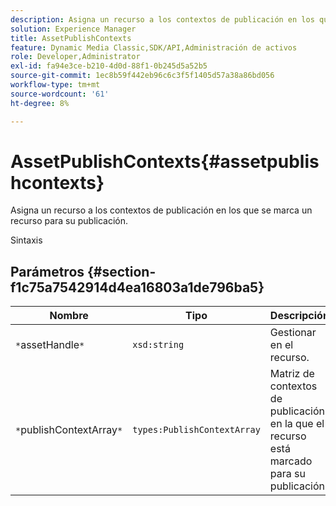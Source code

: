 ```yaml
---
description: Asigna un recurso a los contextos de publicación en los que se marca un recurso para su publicación.
solution: Experience Manager
title: AssetPublishContexts
feature: Dynamic Media Classic,SDK/API,Administración de activos
role: Developer,Administrator
exl-id: fa94e3ce-b210-4d0d-88f1-0b245d5a52b5
source-git-commit: 1ec8b59f442eb96c6c3f5f1405d57a38a86bd056
workflow-type: tm+mt
source-wordcount: '61'
ht-degree: 8%

---
```


# AssetPublishContexts{#assetpublishcontexts}

Asigna un recurso a los contextos de publicación en los que se marca un recurso para su publicación.

Sintaxis

## Parámetros {#section-f1c75a7542914d4ea16803a1de796ba5}

| Nombre | Tipo | Descripción |
|---|---|---|
| `*`assetHandle`*` | `xsd:string` | Gestionar en el recurso. |
| `*`publishContextArray`*` | `types:PublishContextArray` | Matriz de contextos de publicación en la que el recurso está marcado para su publicación. |
